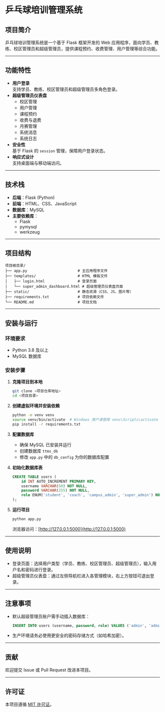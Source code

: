 # 乒乓球培训管理系统

## 项目简介

乒乓球培训管理系统是一个基于 Flask 框架开发的 Web 应用程序，面向学员、教练、校区管理员和超级管理员，提供课程预约、收费管理、用户管理等综合功能。

---

## 功能特性

- **用户登录**  
  支持学员、教练、校区管理员和超级管理员多角色登录。
- **超级管理员仪表盘**  
  - 校区管理  
  - 用户管理  
  - 课程预约  
  - 收费与退费  
  - 月赛管理  
  - 系统消息  
  - 系统日志
- **安全性**  
  基于 Flask 的 `session` 管理，保障用户登录状态。
- **响应式设计**  
  支持桌面端与移动端访问。

---

## 技术栈

- **后端**：Flask (Python)
- **前端**：HTML、CSS、JavaScript
- **数据库**：MySQL
- **主要依赖库**：
  - Flask
  - pymysql
  - werkzeug

---

## 项目结构

```
项目根目录/
├── app.py                       # 主应用程序文件
├── templates/                   # HTML 模板文件
│   ├── login.html               # 登录页面
│   └── super_admin_dashboard.html # 超级管理员仪表盘页面
├── static/                      # 静态资源（CSS、JS、图片等）
├── requirements.txt             # 项目依赖文件
└── README.md                    # 项目文档
```

---

## 安装与运行

### 环境要求

- Python 3.8 及以上
- MySQL 数据库

### 安装步骤

1. **克隆项目到本地**
   ```bash
   git clone <项目仓库地址>
   cd <项目目录>
   ```

2. **创建虚拟环境并安装依赖**
   ```bash
   python -m venv venv
   source venv/bin/activate  # Windows 用户请使用 venv\Scripts\activate
   pip install -r requirements.txt
   ```

3. **配置数据库**
   - 确保 MySQL 已安装并运行
   - 创建数据库 `ttms_db`
   - 修改 `app.py` 中的 `db_config` 为你的数据库配置

4. **初始化数据库表**
   ```sql
   CREATE TABLE users (
       id INT AUTO_INCREMENT PRIMARY KEY,
       username VARCHAR(50) NOT NULL,
       password VARCHAR(255) NOT NULL,
       role ENUM('student', 'coach', 'campus_admin', 'super_admin') NOT NULL
   );
   ```

5. **运行项目**
   ```bash
   python app.py
   ```
   浏览器访问：[http://127.0.0.1:5000](http://127.0.0.1:5000)

---

## 使用说明

- 登录页面：选择用户类型（学员、教练、校区管理员、超级管理员），输入用户名和密码进行登录。
- 超级管理员仪表盘：通过左侧导航栏进入各管理模块，右上方按钮可退出登录。

---

## 注意事项

- 默认超级管理员账户需手动插入数据库：
  ```sql
  INSERT INTO users (username, password, role) VALUES ('admin', 'admin123', 'super_admin');
  ```
- 生产环境请务必使用更安全的密码存储方式（如哈希加密）。

---

## 贡献

欢迎提交 Issue 或 Pull Request 改进本项目。

---

## 许可证

本项目遵循 [MIT 许可证](LICENSE)。
